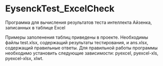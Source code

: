 # EysenckTest_ExcelCheck
Программа для вычисления результатов теста интеллекта Айзенка, записанных в таблице Excel

Примеры заполенения таблиц приведены в проекте. Необходимы файлы test.xlsx, содержащий результаты тестирования, и ans.xlsx, содержащий правильные ответы.
Для правильной работы программы необходимо установить следующие зависимости: pyexcel, pyexcel-xls, pyexcel-xlsx, xlwt. 
